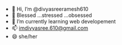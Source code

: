 - 👋 Hi, I’m @divyasreeramesh610
- 👀 Blessed ...stressed ...obsessed
- 🌱 I’m currently learning web developement
- 📫 imdivyasree.610@gmail.com
- 😄 she/her
  

<!---
divyasreeramesh610/divyasreeramesh610 is a ✨ special ✨ repository because its `README.md` (this file) appears on your GitHub profile.
You can click the Preview link to take a look at your changes.
--->
